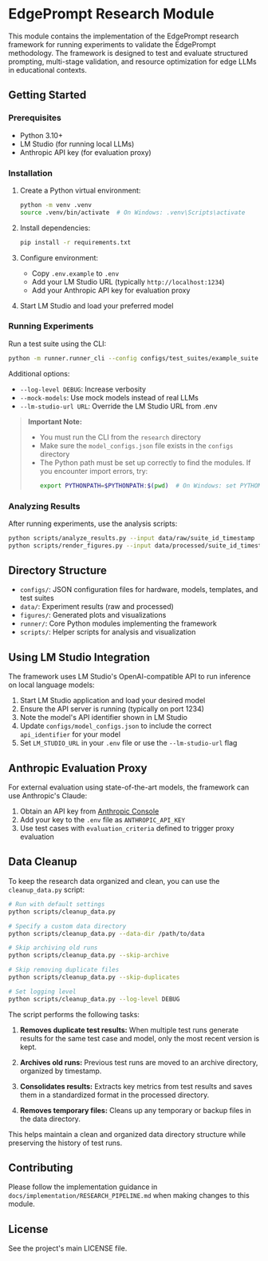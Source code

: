 # EdgePrompt Research Module

This module contains the implementation of the EdgePrompt research framework for running experiments to validate the EdgePrompt methodology. The framework is designed to test and evaluate structured prompting, multi-stage validation, and resource optimization for edge LLMs in educational contexts.

## Getting Started

### Prerequisites

- Python 3.10+
- LM Studio (for running local LLMs)
- Anthropic API key (for evaluation proxy)

### Installation

1. Create a Python virtual environment:
   ```sh
   python -m venv .venv
   source .venv/bin/activate  # On Windows: .venv\Scripts\activate
   ```

2. Install dependencies:
   ```sh
   pip install -r requirements.txt
   ```

3. Configure environment:
   - Copy `.env.example` to `.env`
   - Add your LM Studio URL (typically `http://localhost:1234`)
   - Add your Anthropic API key for evaluation proxy

4. Start LM Studio and load your preferred model

### Running Experiments

Run a test suite using the CLI:

```sh
python -m runner.runner_cli --config configs/test_suites/example_suite.json --output data
```

Additional options:
- `--log-level DEBUG`: Increase verbosity
- `--mock-models`: Use mock models instead of real LLMs
- `--lm-studio-url URL`: Override the LM Studio URL from .env

> **Important Note:** 
> - You must run the CLI from the `research` directory
> - Make sure the `model_configs.json` file exists in the `configs` directory
> - The Python path must be set up correctly to find the modules. If you encounter import errors, try:
>   ```sh
>   export PYTHONPATH=$PYTHONPATH:$(pwd)  # On Windows: set PYTHONPATH=%PYTHONPATH%;%CD%
>   ```

### Analyzing Results

After running experiments, use the analysis scripts:

```sh
python scripts/analyze_results.py --input data/raw/suite_id_timestamp
python scripts/render_figures.py --input data/processed/suite_id_timestamp
```

## Directory Structure

- `configs/`: JSON configuration files for hardware, models, templates, and test suites
- `data/`: Experiment results (raw and processed)
- `figures/`: Generated plots and visualizations
- `runner/`: Core Python modules implementing the framework
- `scripts/`: Helper scripts for analysis and visualization

## Using LM Studio Integration

The framework uses LM Studio's OpenAI-compatible API to run inference on local language models:

1. Start LM Studio application and load your desired model
2. Ensure the API server is running (typically on port 1234)
3. Note the model's API identifier shown in LM Studio
4. Update `configs/model_configs.json` to include the correct `api_identifier` for your model
5. Set `LM_STUDIO_URL` in your `.env` file or use the `--lm-studio-url` flag

## Anthropic Evaluation Proxy

For external evaluation using state-of-the-art models, the framework can use Anthropic's Claude:

1. Obtain an API key from [Anthropic Console](https://console.anthropic.com/)
2. Add your key to the `.env` file as `ANTHROPIC_API_KEY`
3. Use test cases with `evaluation_criteria` defined to trigger proxy evaluation

## Data Cleanup

To keep the research data organized and clean, you can use the `cleanup_data.py` script:

```bash
# Run with default settings
python scripts/cleanup_data.py

# Specify a custom data directory
python scripts/cleanup_data.py --data-dir /path/to/data

# Skip archiving old runs
python scripts/cleanup_data.py --skip-archive

# Skip removing duplicate files
python scripts/cleanup_data.py --skip-duplicates

# Set logging level
python scripts/cleanup_data.py --log-level DEBUG
```

The script performs the following tasks:

1. **Removes duplicate test results:** When multiple test runs generate results for the same test case and model, only the most recent version is kept.

2. **Archives old runs:** Previous test runs are moved to an archive directory, organized by timestamp.

3. **Consolidates results:** Extracts key metrics from test results and saves them in a standardized format in the processed directory.

4. **Removes temporary files:** Cleans up any temporary or backup files in the data directory.

This helps maintain a clean and organized data directory structure while preserving the history of test runs.

## Contributing

Please follow the implementation guidance in `docs/implementation/RESEARCH_PIPELINE.md` when making changes to this module.

## License

See the project's main LICENSE file. 